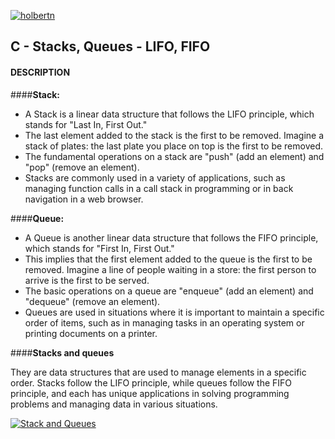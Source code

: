 [![holbertn](https://encrypted-tbn0.gstatic.com/images?q=tbn:ANd9GcRfrE2KD2zU1gn2dfKYcYk9IOn0rigmKLK9nA&usqp=CAU "holbertn")](https://encrypted-tbn0.gstatic.com/images?q=tbn:ANd9GcRfrE2KD2zU1gn2dfKYcYk9IOn0rigmKLK9nA&usqp=CAUhttp:// "holbertn")


## C - Stacks, Queues - LIFO, FIFO

#### DESCRIPTION 

####**Stack:**

- A Stack is a linear data structure that follows the LIFO principle, which stands for "Last In, First Out."
- The last element added to the stack is the first to be removed. Imagine a stack of plates: the last plate you place on top is the first to be removed.
- The fundamental operations on a stack are "push" (add an element) and "pop" (remove an element).
- Stacks are commonly used in a variety of applications, such as managing function calls in a call stack in programming or in back navigation in a web browser.

####**Queue:**

- A Queue is another linear data structure that follows the FIFO principle, which stands for "First In, First Out."
- This implies that the first element added to the queue is the first to be removed. Imagine a line of people waiting in a store: the first person to arrive is the first to be served.
- The basic operations on a queue are "enqueue" (add an element) and "dequeue" (remove an element).
- Queues are used in situations where it is important to maintain a specific order of items, such as in managing tasks in an operating system or printing documents on a printer.

####**Stacks and queues** 

They are data structures that are used to manage elements in a specific order. Stacks follow the LIFO principle, while queues follow the FIFO principle, and each has unique applications in solving programming problems and managing data in various situations.

[![Stack and Queues](https://upload.wikimedia.org/wikipedia/commons/c/c9/QUEUE_VS_STACK.png "Stack and Queues")](http://https://upload.wikimedia.org/wikipedia/commons/c/c9/QUEUE_VS_STACK.png "Stack and Queues")

